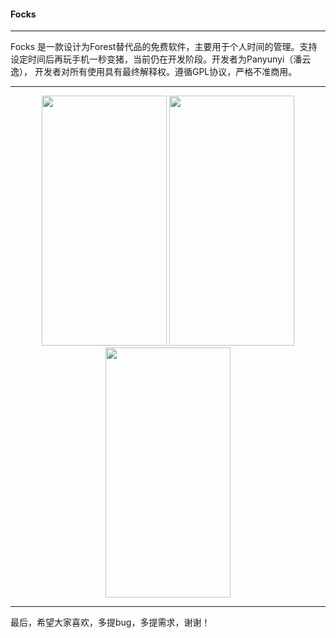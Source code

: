 #### Focks

---

Focks 是一款设计为Forest替代品的免费软件，主要用于个人时间的管理。支持设定时间后再玩手机一秒变猪，当前仍在开发阶段。开发者为Panyunyi（潘云逸），
开发者对所有使用具有最终解释权。遵循GPL协议，严格不准商用。

---
<center>
<Img src="https://s1.ax1x.com/2020/06/01/t3H8ZF.jpg" style="height:400px;width:200px;"/>

<Img src="https://s1.ax1x.com/2020/06/01/t3HJIJ.jpg" style="height:400px;width:200px;"/>

<Img src="https://s1.ax1x.com/2020/06/01/t3HGa4.jpg" style="height:400px;width:200px;"/>

</center>

---

最后，希望大家喜欢，多提bug，多提需求，谢谢！

